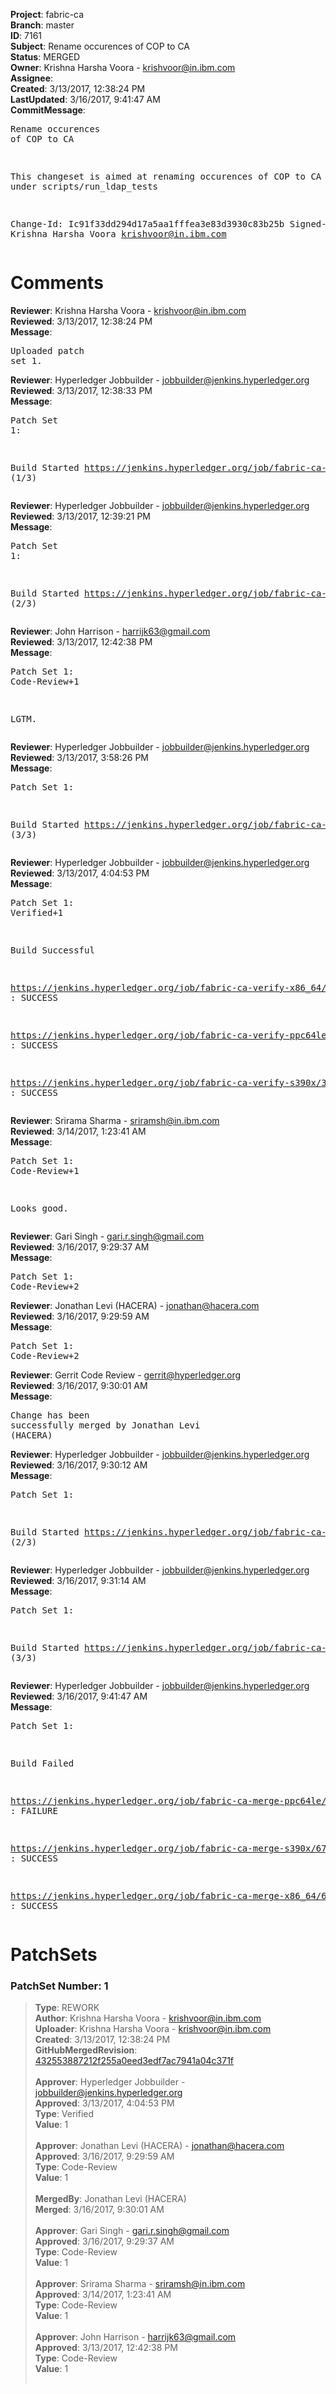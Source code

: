 <strong>Project</strong>: fabric-ca<br><strong>Branch</strong>: master<br><strong>ID</strong>: 7161<br><strong>Subject</strong>: Rename occurences of COP to CA<br><strong>Status</strong>: MERGED<br><strong>Owner</strong>: Krishna Harsha Voora - krishvoor@in.ibm.com<br><strong>Assignee</strong>:<br><strong>Created</strong>: 3/13/2017, 12:38:24 PM<br><strong>LastUpdated</strong>: 3/16/2017, 9:41:47 AM<br><strong>CommitMessage</strong>:<br><pre>Rename occurences of COP to CA

This changeset is aimed at renaming occurences of COP to CA
present under scripts/run_ldap_tests

Change-Id: Ic91f33dd294d17a5aa1fffea3e83d3930c83b25b
Signed-off-by: Krishna Harsha Voora <krishvoor@in.ibm.com>
</pre><h1>Comments</h1><strong>Reviewer</strong>: Krishna Harsha Voora - krishvoor@in.ibm.com<br><strong>Reviewed</strong>: 3/13/2017, 12:38:24 PM<br><strong>Message</strong>: <pre>Uploaded patch set 1.</pre><strong>Reviewer</strong>: Hyperledger Jobbuilder - jobbuilder@jenkins.hyperledger.org<br><strong>Reviewed</strong>: 3/13/2017, 12:38:33 PM<br><strong>Message</strong>: <pre>Patch Set 1:

Build Started https://jenkins.hyperledger.org/job/fabric-ca-verify-s390x/389/ (1/3)</pre><strong>Reviewer</strong>: Hyperledger Jobbuilder - jobbuilder@jenkins.hyperledger.org<br><strong>Reviewed</strong>: 3/13/2017, 12:39:21 PM<br><strong>Message</strong>: <pre>Patch Set 1:

Build Started https://jenkins.hyperledger.org/job/fabric-ca-verify-x86_64/386/ (2/3)</pre><strong>Reviewer</strong>: John Harrison - harrijk63@gmail.com<br><strong>Reviewed</strong>: 3/13/2017, 12:42:38 PM<br><strong>Message</strong>: <pre>Patch Set 1: Code-Review+1

LGTM.</pre><strong>Reviewer</strong>: Hyperledger Jobbuilder - jobbuilder@jenkins.hyperledger.org<br><strong>Reviewed</strong>: 3/13/2017, 3:58:26 PM<br><strong>Message</strong>: <pre>Patch Set 1:

Build Started https://jenkins.hyperledger.org/job/fabric-ca-verify-ppc64le/389/ (3/3)</pre><strong>Reviewer</strong>: Hyperledger Jobbuilder - jobbuilder@jenkins.hyperledger.org<br><strong>Reviewed</strong>: 3/13/2017, 4:04:53 PM<br><strong>Message</strong>: <pre>Patch Set 1: Verified+1

Build Successful 

https://jenkins.hyperledger.org/job/fabric-ca-verify-x86_64/386/ : SUCCESS

https://jenkins.hyperledger.org/job/fabric-ca-verify-ppc64le/389/ : SUCCESS

https://jenkins.hyperledger.org/job/fabric-ca-verify-s390x/389/ : SUCCESS</pre><strong>Reviewer</strong>: Srirama Sharma - sriramsh@in.ibm.com<br><strong>Reviewed</strong>: 3/14/2017, 1:23:41 AM<br><strong>Message</strong>: <pre>Patch Set 1: Code-Review+1

Looks good.</pre><strong>Reviewer</strong>: Gari Singh - gari.r.singh@gmail.com<br><strong>Reviewed</strong>: 3/16/2017, 9:29:37 AM<br><strong>Message</strong>: <pre>Patch Set 1: Code-Review+2</pre><strong>Reviewer</strong>: Jonathan Levi (HACERA) - jonathan@hacera.com<br><strong>Reviewed</strong>: 3/16/2017, 9:29:59 AM<br><strong>Message</strong>: <pre>Patch Set 1: Code-Review+2</pre><strong>Reviewer</strong>: Gerrit Code Review - gerrit@hyperledger.org<br><strong>Reviewed</strong>: 3/16/2017, 9:30:01 AM<br><strong>Message</strong>: <pre>Change has been successfully merged by Jonathan Levi (HACERA)</pre><strong>Reviewer</strong>: Hyperledger Jobbuilder - jobbuilder@jenkins.hyperledger.org<br><strong>Reviewed</strong>: 3/16/2017, 9:30:12 AM<br><strong>Message</strong>: <pre>Patch Set 1:

Build Started https://jenkins.hyperledger.org/job/fabric-ca-merge-ppc64le/64/ (2/3)</pre><strong>Reviewer</strong>: Hyperledger Jobbuilder - jobbuilder@jenkins.hyperledger.org<br><strong>Reviewed</strong>: 3/16/2017, 9:31:14 AM<br><strong>Message</strong>: <pre>Patch Set 1:

Build Started https://jenkins.hyperledger.org/job/fabric-ca-merge-x86_64/65/ (3/3)</pre><strong>Reviewer</strong>: Hyperledger Jobbuilder - jobbuilder@jenkins.hyperledger.org<br><strong>Reviewed</strong>: 3/16/2017, 9:41:47 AM<br><strong>Message</strong>: <pre>Patch Set 1:

Build Failed 

https://jenkins.hyperledger.org/job/fabric-ca-merge-ppc64le/64/ : FAILURE

https://jenkins.hyperledger.org/job/fabric-ca-merge-s390x/67/ : SUCCESS

https://jenkins.hyperledger.org/job/fabric-ca-merge-x86_64/65/ : SUCCESS</pre><h1>PatchSets</h1><h3>PatchSet Number: 1</h3><blockquote><strong>Type</strong>: REWORK<br><strong>Author</strong>: Krishna Harsha Voora - krishvoor@in.ibm.com<br><strong>Uploader</strong>: Krishna Harsha Voora - krishvoor@in.ibm.com<br><strong>Created</strong>: 3/13/2017, 12:38:24 PM<br><strong>GitHubMergedRevision</strong>: [432553887212f255a0eed3edf7ac7941a04c371f](https://github.com/hyperledger/fabric-ca/commit/432553887212f255a0eed3edf7ac7941a04c371f)<br><br><strong>Approver</strong>: Hyperledger Jobbuilder - jobbuilder@jenkins.hyperledger.org<br><strong>Approved</strong>: 3/13/2017, 4:04:53 PM<br><strong>Type</strong>: Verified<br><strong>Value</strong>: 1<br><br><strong>Approver</strong>: Jonathan Levi (HACERA) - jonathan@hacera.com<br><strong>Approved</strong>: 3/16/2017, 9:29:59 AM<br><strong>Type</strong>: Code-Review<br><strong>Value</strong>: 1<br><br><strong>MergedBy</strong>: Jonathan Levi (HACERA)<br><strong>Merged</strong>: 3/16/2017, 9:30:01 AM<br><br><strong>Approver</strong>: Gari Singh - gari.r.singh@gmail.com<br><strong>Approved</strong>: 3/16/2017, 9:29:37 AM<br><strong>Type</strong>: Code-Review<br><strong>Value</strong>: 1<br><br><strong>Approver</strong>: Srirama Sharma - sriramsh@in.ibm.com<br><strong>Approved</strong>: 3/14/2017, 1:23:41 AM<br><strong>Type</strong>: Code-Review<br><strong>Value</strong>: 1<br><br><strong>Approver</strong>: John Harrison - harrijk63@gmail.com<br><strong>Approved</strong>: 3/13/2017, 12:42:38 PM<br><strong>Type</strong>: Code-Review<br><strong>Value</strong>: 1<br><br></blockquote>